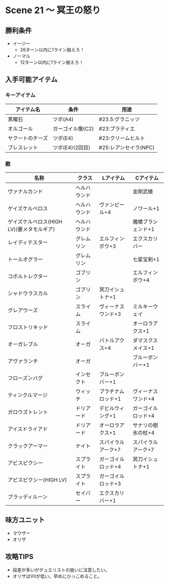 # Scene 21 ～ 冥王の怒り

## 勝利条件 

- イージー
  - 26ターン以内に1ライン揃えろ！
- ノーマル
  - 12ターン以内に1ライン揃えろ！

## 入手可能アイテム 

### キーアイテム

|アイテム名|条件|用途|
|---|---|---|
|黒曜石|ツボ(A4)|#23.5:グラニッツ|
|オルゴール|ガーゴイル像(C2)|#23:プラティエ|
|ヤクートのチーズ|ツボ(E4)|#23:クリームヒルト|
|ブレスレット|ツボ(E4)(2回目)|#25:レアンセイラ(NPC)|

### 敵

|名称|クラス|Lアイテム|Cアイテム|
|---|---|---|---|
|ヴァナルカンド|ヘルハウンド||金剛武槍|
|ゲイズケルベロス|ヘルハウンド|ヴァンピール+4|ノワール+1|
|ゲイズケルベロス(HIGH LV)(要メタモルギア)|ヘルハウンド||魔槍ブラシェンド+1|
|レイディテスター|グレムリン|エルフィンボウ+3|エクスカリバー|
|トールオグラー|グレムリン||七星宝剣+1|
|コボルトレクター|ゴブリン||エルフィンボウ+4|
|シャドウラスカル|ゴブリン|冥刀イシュトナ+1||
|グレアウーズ|スライム|ヴィーナスワンド+3|ミルキーウェイ|
|フロストリキッド|スライム||オーロラアクス+1|
|オーガレブル|オーガ|バトルアクス+4|ダマスクスメイス+1|
|アヴァランチ|オーガ||ブルーボンバー+1|
|フローズンバグ|インセクト|ブルーボンバー+1||
|ティンクルマージ|ウィッチ|プラチナムロッド+1|ヴィーナスワンド+4|
|ガロウズトレント|ドリアード|デビルウィング+1|ガーゴイルロッド+4|
|アイスドライアド|ドリアード|オーロラアクス+1|サナリの樹氷の杖+4|
|クラックアーマー|ナイト|スパイラルアーク+7|スパイラルアーク+7|
|アビスピクシー|スプライト|ガーゴイルロッド+4|冥刀イシュトナ+1|
|アビスピクシー(HIGH LV)|スプライト|ガーゴイルロッド+3||
|ブラッディルーン|セイバー|エクスカリバー+1||

## 味方ユニット 

- マウザー
- オリザ

## 攻略TIPS 

- 段差が多いがデュエリストの扱いに注意したい。
- オリザはVitが低い。早めにひっこめること。

